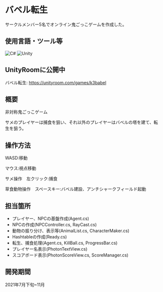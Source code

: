 # バベル転生
サークルメンバー5名でオンライン鬼ごっこゲームを作成した。

## 使用言語・ツール等
![C#](https://img.shields.io/badge/c%23%20-%23239120.svg?&style=for-the-badge&logo=c-sharp&logoColor=white)
![Unity](https://img.shields.io/badge/unity%20-%23000000.svg?&style=for-the-badge&logo=unity&logoColor=white)

## UnityRoomに公開中
バベル転生: <https://unityroom.com/games/k3babel>

## 概要
非対称鬼ごっこゲーム

サメのプレイヤーは捕食を狙い、それ以外のプレイヤーはバベルの塔を建て、転生を狙う。

## 操作方法
WASD:移動

マウス:視点移動

サメ操作　左クリック:捕食

草食動物操作　スペースキー:バベル建設、アンチシャークフィールド起動

## 担当箇所
- プレイヤー、NPCの基盤作成(Agent.cs)
- NPCの作成(NPCController.cs, RayCast.cs)
- 動物の振り分け、表示等(AnimalList.cs, CharacterMaker.cs)
- Hashtableの作成(Ready.cs)
- 転生、捕食処理(Agent.cs, KillBall.cs, ProgressBar.cs)
- プレイヤー名表示(PhotonTextView.cs)
- スコアボード表示(PhotonScoreView.cs, ScoreManager.cs)

## 開発期間
2021年7月下旬~11月
